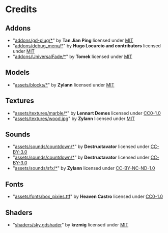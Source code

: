 # Credits

## Addons
- "[addons/gd-plug/*](https://github.com/imjp94/gd-plug)" by **Tan Jian Ping** licensed under [MIT](https://spdx.org/licenses/MIT.html)
- "[addons/debug_menu/*](https://github.com/godot-extended-libraries/godot-debug-menu)" by **Hugo Locurcio and contributors** licensed under [MIT](https://spdx.org/licenses/MIT.html)
- "[addons/UniversalFade/*](https://github.com/KoBeWi/Godot-Universal-Fade)" by **Tomek** licensed under [MIT](https://spdx.org/licenses/MIT.html)
## Models
- "[assets/blocks/*](https://github.com/Zylann/marbles)" by **Zylann** licensed under [MIT](https://spdx.org/licenses/MIT.html)
## Textures
- "[assets/textures/marble/*](https://ambientcg.com/view?id=Ground037)" by **Lennart Demes** licensed under [CC0-1.0](https://spdx.org/licenses/CC0-1.0.html)
- "[assets/textures/wood.jpg](https://github.com/Zylann/marbles)" by **Zylann** licensed under [MIT](https://spdx.org/licenses/MIT.html)
## Sounds
- "[assets/sounds/countdown/*](https://opengameart.org/content/countdown)" by **Destructavator** licensed under [CC-BY-3.0](https://spdx.org/licenses/CC-BY-3.0.html)
- "[assets/sounds/countdown/*](https://opengameart.org/content/countdown)" by **Destructavator** licensed under [CC-BY-3.0](https://spdx.org/licenses/CC-BY-3.0.html)
- "[assets/sounds/sfx/*](https://github.com/Zylann/marbles)" by **Zylann** licensed under [CC-BY-NC-ND-1.0](https://spdx.org/licenses/CC-BY-NC-ND-1.0.html)
## Fonts
- "[assets/fonts/box_pixies.ttf](https://www.fontspace.com/boxpixies-font-f27657)" by **Heaven Castro** licensed under [CC0-1.0](https://spdx.org/licenses/CC0-1.0.html)
## Shaders
- "[shaders/sky.gdshader](https://godotshaders.com/shader/stylized-sky-with-procedural-sun-and-moon/)" by **krzmig** licensed under [MIT](https://spdx.org/licenses/MIT.html)
